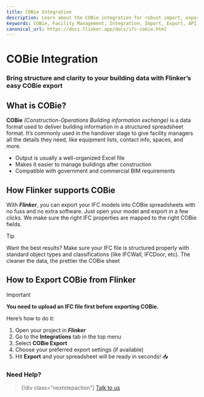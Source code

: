 ```yaml
---
title: COBie Integration
description: Learn about the COBie integration for robust import, export, and API features to streamline your facility management processes.
keywords: COBie, Facility Management, Integration, Import, Export, API
canonical_url: https://docs.flinker.app/docs/ifc-cobie.html
---
```


# COBie Integration

### Bring structure and clarity to your building data with Flinker’s easy COBie export

## What is COBie?
**COBie** *(Construction-Operations Building information exchange)* is a data format used to deliver building information in a structured spreadsheet format. It’s commonly used in the handover stage to give facility managers all the details they need, like equipment lists, contact info, spaces, and more.

- Output is usually a well-organized Excel file
- Makes it easier to manage buildings after construction
- Compatible with government and commercial BIM requirements

## How Flinker supports COBie
With ***Flinker***, you can export your IFC models into COBie spreadsheets with no fuss and no extra software. Just open your model and export in a few clicks. We make sure the right IFC properties are mapped to the right COBie fields.

> [!TIP]
> Want the best results? Make sure your IFC file is structured properly with standard object types and classifications (like IFCWall, IFCDoor, etc). The cleaner the data, the prettier the COBie sheet

## How to Export COBie from Flinker

> [!IMPORTANT]
> **You need to upload an IFC file first before exporting COBie.**

Here’s how to do it:
1. Open your project in ***Flinker***
2. Go to the **Integrations** tab in the top menu
3. Select **COBie Export**
4. Choose your preferred export settings (if available)
5. Hit **Export** and your spreadsheet will be ready in seconds! 📥

### Need Help?

> [!div class="nextstepaction"]
> [Talk to us](https://outlook.office365.com/book/SupportConsultingonlinemeeting@flinker.app/)
